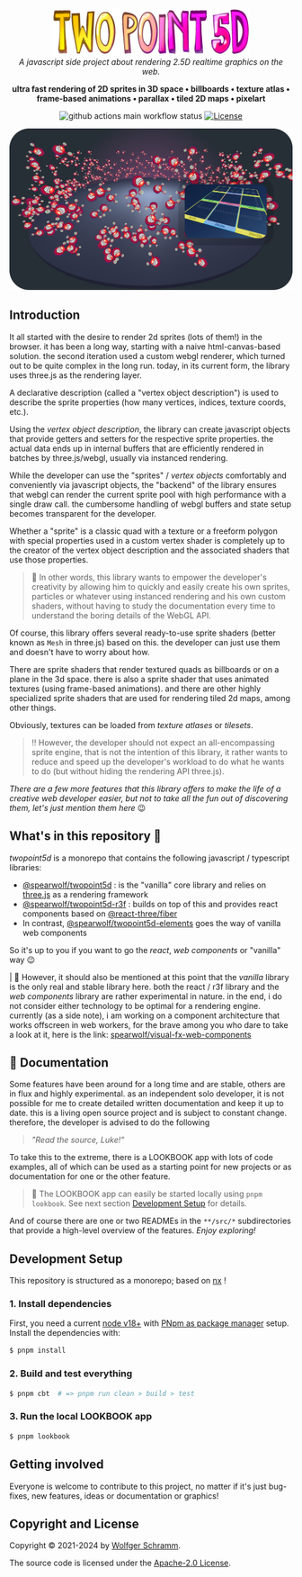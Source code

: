<p align="center">
  <img width="350" src="docs/images/twopoint5d-700x168.png">
  <br>
  <em>A javascript side project about rendering 2.5D realtime graphics on the web.</em>
</p>

<p align="center">
  <b>
    ultra fast rendering of 2D sprites in 3D space &bull; billboards &bull; texture atlas &bull; frame-based animations &bull; parallax &bull; tiled 2D maps &bull; pixelart
  </b>
</p>

<div align="center">

![github actions main workflow status](https://github.com/spearwolf/twopoint5d/actions/workflows/main.yml/badge.svg)
[![License](https://img.shields.io/badge/License-Apache_2.0-yellowgreen.svg)](https://opensource.org/licenses/Apache-2.0)

</div>

![twopoint5d cover](cover.png)

## Introduction

It all started with the desire to render 2d sprites (lots of them!) in the browser. it has been a long way, starting with a naive html-canvas-based solution. the second iteration used a custom webgl renderer, which turned out to be quite complex in the long run. today, in its current form, the library uses three.js as the rendering layer.

A declarative description (called a "vertex object description") is used to describe the sprite properties (how many vertices, indices, texture coords, etc.).

Using the _vertex object description_, the library can create javascript objects that provide getters and setters for the respective sprite properties. the actual data ends up in internal buffers that are efficiently rendered in batches by three.js/webgl, usually via instanced rendering.

While the developer can use the "sprites" / _vertex objects_ comfortably and conveniently via javascript objects, the "backend" of the library ensures that webgl can render the current sprite pool with high performance with a single draw call. the cumbersome handling of webgl buffers and state setup becomes transparent for the developer.

Whether a "sprite" is a classic quad with a texture or a freeform polygon with special properties used in a custom vertex shader is completely up to the creator of the vertex object description and the associated shaders that use those properties.

> :rocket: In other words, this library wants to empower the developer's creativity by allowing him to quickly and easily create his own sprites, particles or whatever using instanced rendering and his own custom shaders, without having to study the documentation every time to understand the boring details of the WebGL API.  

Of course, this library offers several ready-to-use sprite shaders (better known as `Mesh` in three.js) based on this. the developer can just use them and doesn't have to worry about how.

There are sprite shaders that render textured quads as billboards or on a plane in the 3d space. there is also a sprite shader that uses animated  textures (using frame-based animations). and there are other highly specialized sprite shaders that are used for rendering tiled 2d maps, among other things.

Obviously, textures can be loaded from _texture atlases_ or _tilesets_.

> ‼️ However, the developer should not expect an all-encompassing sprite engine, that is not the intention of this library, it rather wants to reduce and speed up the developer's workload to do what he wants to do (but without hiding the rendering API three.js).

_There are a few more features that this library offers to make the life of a creative web developer easier, but not to take all the fun out of discovering them, let's just mention them here_ :wink:

## What's in this repository 👀

_twopoint5d_ is a monorepo that contains the following javascript / typescript libraries:

- [@spearwolf/twopoint5d](packages/twopoint5d) : is the "vanilla" core library and relies on [three.js](https://threejs.org/) as a rendering framework
- [@spearwolf/twopoint5d-r3f](packages/twopoint5d-r3f) : builds on top of this and provides react components based on [@react-three/fiber](https://github.com/pmndrs/react-three-fiber/)
- In contrast, [@spearwolf/twopoint5d-elements](packages/twopoint5d-elements) goes the way of vanilla web components

So it's up to you if you want to go the _react_, _web components_ or "vanilla" way :wink:

| 🔎 However, it should also be mentioned at this point that the _vanilla_ library is the only real and stable library here. both the react / r3f library and the _web components_ library are rather experimental in nature. in the end, i do not consider either technology to be optimal for a rendering engine. currently (as a side note), i am working on a component architecture that works offscreen in web workers, for the brave among you who dare to take a look at it, here is the link: [spearwolf/visual-fx-web-components](https://github.com/spearwolf/visual-fx-web-components)


## 📖 Documentation

Some features have been around for a long time and are stable, others are in flux and highly experimental. as an independent solo developer, it is not possible for me to create detailed written documentation and keep it up to date. this is a living open source project and is subject to constant change. therefore, the developer is advised to do the following

> _"Read the source, Luke!"_

To take this to the extreme, there is a LOOKBOOK app with lots of code examples, all of which can be used as a starting point for new projects or as documentation for one or the other feature.

> :rocket: The LOOKBOOK app can easily be started locally using `pnpm lookbook`. See next section [Development Setup](#development-setup) for details.

And of course there are one or two READMEs in the `**/src/*` subdirectories that provide a high-level overview of the features. _Enjoy exploring!_


## Development Setup

This repository is structured as a monorepo; based on [nx](https://nx.dev/) !

### 1. Install dependencies

First, you need a current [node v18+](https://nodejs.org/) with [PNpm as package manager](https://pnpm.io/) setup.
Install the dependencies with:

```sh
$ pnpm install
```

### 2. Build and test everything

```sh
$ pnpm cbt  # => pnpm run clean > build > test
```

### 3. Run the local LOOKBOOK app

```sh
$ pnpm lookbook
```

## Getting involved

Everyone is welcome to contribute to this project, no matter if it's just bug-fixes, new features, ideas or documentation or graphics!


## Copyright and License

Copyright &copy; 2021-2024 by [Wolfger Schramm](mailto:wolfger@spearwolf.de?subject=[GitHub]%20twopoint5d).

The source code is licensed under the [Apache-2.0 License](./LICENSE).
